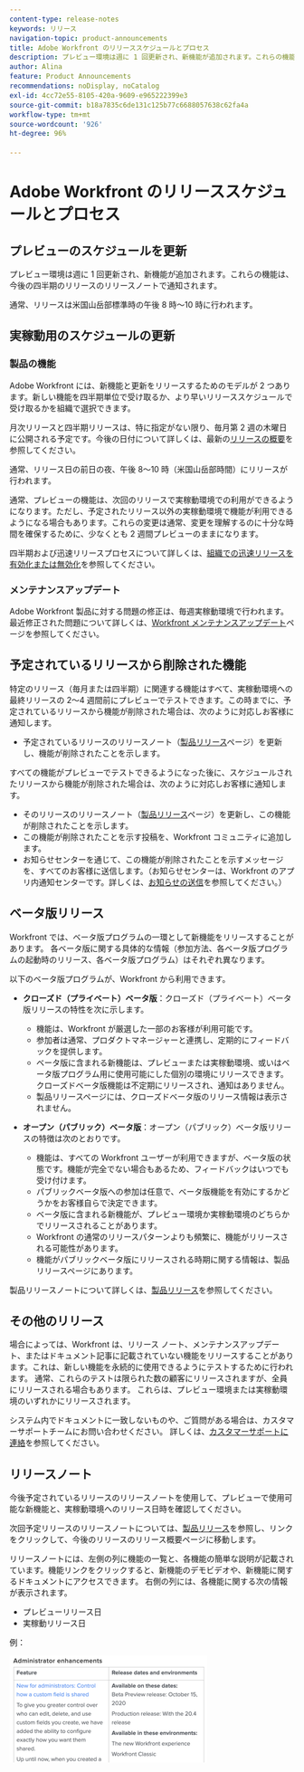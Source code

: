 ```yaml
---
content-type: release-notes
keywords: リリース
navigation-topic: product-announcements
title: Adobe Workfront のリリーススケジュールとプロセス
description: プレビュー環境は週に 1 回更新され、新機能が追加されます。これらの機能は、今後の四半期のリリースのリリースノートで通知されます。
author: Alina
feature: Product Announcements
recommendations: noDisplay, noCatalog
exl-id: 4cc72e55-8105-420a-9609-e965222399e3
source-git-commit: b18a7835c6de131c125b77c6688057638c62fa4a
workflow-type: tm+mt
source-wordcount: '926'
ht-degree: 96%

---
```


# Adobe Workfront のリリーススケジュールとプロセス

## プレビューのスケジュールを更新

プレビュー環境は週に 1 回更新され、新機能が追加されます。これらの機能は、今後の四半期のリリースのリリースノートで通知されます。

通常、リリースは米国山岳部標準時の午後 8 時～10 時に行われます。

## 実稼動用のスケジュールの更新

### 製品の機能


Adobe Workfront には、新機能と更新をリリースするためのモデルが 2 つあります。新しい機能を四半期単位で受け取るか、より早いリリーススケジュールで受け取るかを組織で選択できます。

月次リリースと四半期リリースは、特に指定がない限り、毎月第 2 週の木曜日に公開される予定です。今後の日付について詳しくは、最新の[リリースの概要](/help/quicksilver/product-announcements/product-releases/product-releases.md)を参照してください。

通常、リリース日の前日の夜、午後 8～10 時（米国山岳部時間）にリリースが行われます。

通常、プレビューの機能は、次回のリリースで実稼動環境での利用ができるようになります。ただし、予定されたリリース以外の実稼動環境で機能が利用できるようになる場合もあります。これらの変更は通常、変更を理解するのに十分な時間を確保するために、少なくとも 2 週間プレビューのままになります。

四半期および迅速リリースプロセスについて詳しくは、[組織での迅速リリースを有効化または無効化](/help/quicksilver/administration-and-setup/set-up-workfront/configure-system-defaults/enable-fast-release-process.md)を参照してください。

### メンテナンスアップデート

Adobe Workfront 製品に対する問題の修正は、毎週実稼動環境で行われます。最近修正された問題について詳しくは、[Workfront メンテナンスアップデート](https://experienceleague.adobe.com/ja/docs/workfront-known-issues/releases/current-updates)ページを参照してください。

## 予定されているリリースから削除された機能

特定のリリース（毎月または四半期）に関連する機能はすべて、実稼動環境への最終リリースの 2～4 週間前にプレビューでテストできます。この時までに、予定されているリリースから機能が削除された場合は、次のように対応しお客様に通知します。

* 予定されているリリースのリリースノート（[製品リリース](../../product-announcements/product-releases/product-releases.md)ページ）を更新し、機能が削除されたことを示します。

すべての機能がプレビューでテストできるようになった後に、スケジュールされたリリースから機能が削除された場合は、次のように対応しお客様に通知します。

* そのリリースのリリースノート（[製品リリース](../../product-announcements/product-releases/product-releases.md)ページ）を更新し、この機能が削除されたことを示します。
* この機能が削除されたことを示す投稿を、Workfront コミュニティに追加します。
* お知らせセンターを通じて、この機能が削除されたことを示すメッセージを、すべてのお客様に送信します。（お知らせセンターは、Workfront のアプリ内通知センターです。詳しくは、[お知らせの送信](../../administration-and-setup/get-started-wf-administration/view-send-announcements.md)を参照してください。）

## ベータ版リリース

Workfront では、ベータ版プログラムの一環として新機能をリリースすることがあります。
各ベータ版に関する具体的な情報（参加方法、各ベータ版プログラムの起動時のリリース、各ベータ版プログラム）はそれぞれ異なります。

以下のベータ版プログラムが、Workfront から利用できます。

* **クローズド（プライベート）ベータ版**：クローズド（プライベート）ベータ版リリースの特性を次に示します。

   * 機能は、Workfront が厳選した一部のお客様が利用可能です。
   * 参加者は通常、プロダクトマネージャーと連携し、定期的にフィードバックを提供します。
   * ベータ版に含まれる新機能は、プレビューまたは実稼動環境、或いはベータ版プログラム用に使用可能にした個別の環境にリリースできます。クローズドベータ版機能は不定期にリリースされ、通知はありません。
   * 製品リリースページには、クローズドベータ版のリリース情報は表示されません。

* **オープン（パブリック）ベータ版**：オープン（パブリック）ベータ版リリースの特徴は次のとおりです。

   * 機能は、すべての Workfront ユーザーが利用できますが、ベータ版の状態です。機能が完全でない場合もあるため、フィードバックはいつでも受け付けます。
   * パブリックベータ版への参加は任意で、ベータ版機能を有効にするかどうかをお客様自らで決定できます。
   * ベータ版に含まれる新機能が、プレビュー環境か実稼動環境のどちらかでリリースされることがあります。
   * Workfront の通常のリリースパターンよりも頻繁に、機能がリリースされる可能性があります。
   * 機能がパブリックベータ版にリリースされる時期に関する情報は、製品リリースページにあります。

製品リリースノートについて詳しくは、[製品リリース](../../product-announcements/product-releases/product-releases.md)を参照してください。

## その他のリリース

場合によっては、Workfront は、リリース ノート、メンテナンスアップデート、またはドキュメント記事に記載されていない機能をリリースすることがあります。これは、新しい機能を永続的に使用できるようにテストするために行われます。 通常、これらのテストは限られた数の顧客にリリースされますが、全員にリリースされる場合もあります。 これらは、プレビュー環境または実稼動環境のいずれかにリリースされます。

システム内でドキュメントに一致しないものや、ご質問がある場合は、カスタマーサポートチームにお問い合わせください。 詳しくは、[カスタマーサポートに連絡](../../workfront-basics/tips-tricks-and-troubleshooting/contact-customer-support.md)を参照してください。

## リリースノート

今後予定されているリリースのリリースノートを使用して、プレビューで使用可能な新機能と、実稼動環境へのリリース日時を確認してください。

次回予定リリースのリリースノートについては、[製品リリース](../../product-announcements/product-releases/product-releases.md)を参照し、リンクをクリックして、今後のリリースのリリース概要ページに移動します。

リリースノートには、左側の列に機能の一覧と、各機能の簡単な説明が記載されています。機能リンクをクリックすると、新機能のデモビデオや、新機能に関するドキュメントにアクセスできます。 右側の列には、各機能に関する次の情報が表示されます。

* プレビューリリース日
* 実稼動リリース日

例：

![&#x200B; リリースノートの例 &#x200B;](assets/release-notes-350x189.png)
